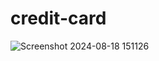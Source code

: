 # credit-card
![Screenshot 2024-08-18 151126](https://github.com/user-attachments/assets/2b1f657f-d5bf-4468-a6a4-6578379d89d5)
